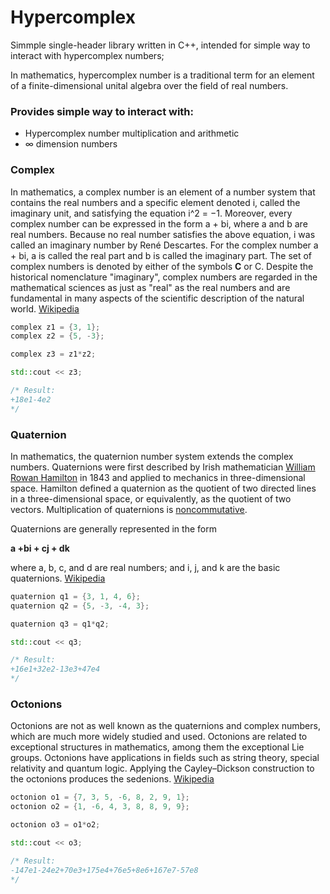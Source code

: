 # Hypercomplex
Simmple single-header library written in C++, intended for simple way to interact with hypercomplex numbers;

In mathematics, hypercomplex number is a traditional term for an element of a finite-dimensional unital algebra over the field of real numbers.

### Provides simple way to interact with:
- Hypercomplex number multiplication and arithmetic
- ∞ dimension numbers

### **Complex**
In mathematics, a complex number is an element of a number system that contains the real numbers and a specific element denoted i, called the imaginary unit, and satisfying the equation i^2 = −1. Moreover, every complex number can be expressed in the form a + bi, where a and b are real numbers. Because no real number satisfies the above equation, i was called an imaginary number by René Descartes. For the complex number a + bi, a is called the real part and b is called the imaginary part. The set of complex numbers is denoted by either of the symbols **C** or C. Despite the historical nomenclature "imaginary", complex numbers are regarded in the mathematical sciences as just as "real" as the real numbers and are fundamental in many aspects of the scientific description of the natural world. [Wikipedia](https://en.wikipedia.org/wiki/Complex_number)

```c++
complex z1 = {3, 1};
complex z2 = {5, -3};

complex z3 = z1*z2;

std::cout << z3;

/* Result:
+18e1-4e2
*/
```

### **Quaternion**
In mathematics, the quaternion number system extends the complex numbers. Quaternions were first described by Irish mathematician [William Rowan Hamilton](https://en.wikipedia.org/wiki/William_Rowan_Hamilton) in 1843 and applied to mechanics in three-dimensional space. Hamilton defined a quaternion as the quotient of two directed lines in a three-dimensional space, or equivalently, as the quotient of two vectors. Multiplication of quaternions is [noncommutative](https://en.wikipedia.org/wiki/Noncommutative).

Quaternions are generally represented in the form

**a +bi + cj + dk**

where a, b, c, and d are real numbers; and i, j, and k are the basic quaternions. [Wikipedia](https://en.wikipedia.org/wiki/Quaternion)

```c++
quaternion q1 = {3, 1, 4, 6};
quaternion q2 = {5, -3, -4, 3};

quaternion q3 = q1*q2;

std::cout << q3;

/* Result:
+16e1+32e2-13e3+47e4
*/
```

### **Octonions**
Octonions are not as well known as the quaternions and complex numbers, which are much more widely studied and used. Octonions are related to exceptional structures in mathematics, among them the exceptional Lie groups. Octonions have applications in fields such as string theory, special relativity and quantum logic. Applying the Cayley–Dickson construction to the octonions produces the sedenions. [Wikipedia](https://en.wikipedia.org/wiki/Octonion)

```c++
octonion o1 = {7, 3, 5, -6, 8, 2, 9, 1};
octonion o2 = {1, -6, 4, 3, 8, 8, 9, 9};

octonion o3 = o1*o2;

std::cout << o3;

/* Result:
-147e1-24e2+70e3+175e4+76e5+8e6+167e7-57e8
*/
```